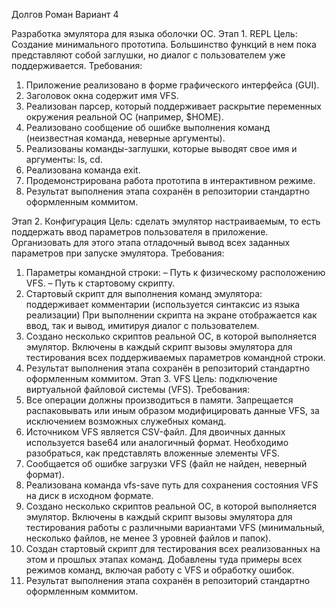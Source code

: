 Долгов Роман Вариант 4

Разработка эмулятора для языка оболочки ОС.
Этап 1. REPL 
Цель: Создание минимального прототипа. Большинство функций в нем пока 
представляют собой заглушки, но диалог с пользователем уже поддерживается. 
Требования: 
1. Приложение реализовано в форме графического интерфейса 
(GUI). 
2. Заголовок окна содержит имя VFS. 
3. Реализован парсер, который поддерживает раскрытие переменных 
окружения реальной ОС (например, $HOME). 
4. Реализовано сообщение об ошибке выполнения команд (неизвестная команда, неверные 
аргументы).
5. Реализованы команды-заглушки, которые выводят свое имя и аргументы: ls, 
cd. 
6. Реализована команда exit. 
7. Продемонстрирована работа прототипа в интерактивном режиме.  
8. Результат выполнения этапа сохранён в репозитории стандартно 
оформленным коммитом.

Этап 2. Конфигурация 
Цель: сделать эмулятор настраиваемым, то есть поддержать ввод параметров 
пользователя в приложение. Организовать для этого этапа отладочный вывод всех 
заданных параметров при запуске эмулятора. 
Требования: 
1. Параметры командной строки: – Путь к физическому расположению VFS. – Путь к стартовому скрипту. 
2. Стартовый скрипт для выполнения команд эмулятора: поддерживает 
комментарии (используется синтаксис из языка реализации)
При выполнении скрипта на экране отображается как ввод, так и вывод, имитируя диалог с пользователем. 
3. Создано несколько скриптов реальной ОС, в которой выполняется эмулятор. 
Включены в каждый скрипт вызовы эмулятора для тестирования всех 
поддерживаемых параметров командной строки. 
4. Результат выполнения этапа сохранён в репозиторий стандартно 
оформленным коммитом. 
Этап 3. VFS 
Цель: подключение виртуальной файловой системы (VFS). 
Требования: 
1. Все операции должны производиться в памяти. Запрещается распаковывать 
или иным образом модифицировать данные VFS, за исключением 
возможных служебных команд. 
2. Источником VFS является CSV-файл. Для двоичных данных используется 
base64 или аналогичный формат. Необходимо разобраться, как представлять 
вложенные элементы VFS. 
3. Сообщается об ошибке загрузки VFS (файл не найден, неверный формат). 
4. Реализована команда vfs-save путь для сохранения состояния 
VFS на диск в исходном формате. 
5. Создано несколько скриптов реальной ОС, в которой выполняется эмулятор. 
Включены в каждый скрипт вызовы эмулятора для тестирования работы c 
различными вариантами VFS (минимальный, несколько файлов, не менее 3 
уровней файлов и папок). 
6. Создан стартовый скрипт для тестирования всех реализованных на этом и 
прошлых этапах команд. Добавлены туда примеры всех режимов команд, 
включая работу с VFS и обработку ошибок. 
7. Результат выполнения этапа сохранён в репозиторий стандартно 
оформленным коммитом. 


